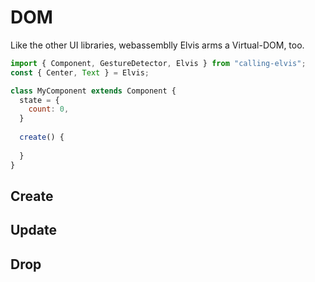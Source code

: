 # DOM

Like the other UI libraries, webassemblly Elvis arms a Virtual-DOM, too.

```js
import { Component, GestureDetector, Elvis } from "calling-elvis";
const { Center, Text } = Elvis;

class MyComponent extends Component {
  state = {
    count: 0,
  }
  
  create() {
    
  }
}
```


## Create

## Update

## Drop
